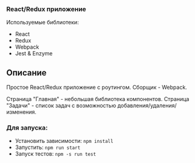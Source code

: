 ### React/Redux приложение

Используемые библиотеки:
- React
- Redux
- Webpack
- Jest & Enzyme

Описание
--
Простое React/Redux приложение с роутингом. Сборщик - Webpack.

Страница "Главная" - небольшая библиотека компонентов.
Страница "Задачи" - список задач с возможностью добавления/удаления/изменения.

### Для запуска:
- Установить зависимости: `npm install`
- Запустить: `npm run start`
- Запуск тестов: `npm -s run test`
